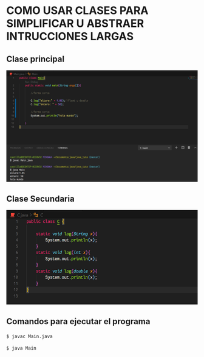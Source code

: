 # COMO USAR CLASES PARA SIMPLIFICAR U ABSTRAER INTRUCCIONES LARGAS

## Clase principal

![Clase principal](screenshot/img1.png)

## Clase Secundaria

![Clase principal](screenshot/img2.png)

## Comandos para ejecutar el programa

```bash
$ javac Main.java
```
```bash
$ java Main
```
